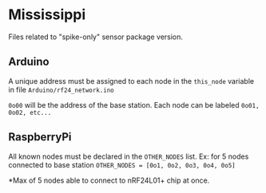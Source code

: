 # Mississippi

Files related to "spike-only" sensor package version.

## Arduino
A unique address must be assigned to each node in the `this_node` variable in file `Arduino/rf24_network.ino`

`0o00` will be the address of the base station. Each node can be labeled `0o01, 0o02, etc...`

## RaspberryPi
All known nodes must be declared in the `OTHER_NODES` list.
Ex: for 5 nodes connected to base station `OTHER_NODES = [0o1, 0o2, 0o3, 0o4, 0o5]`

*Max of 5 nodes able to connect to nRF24L01+ chip at once.
